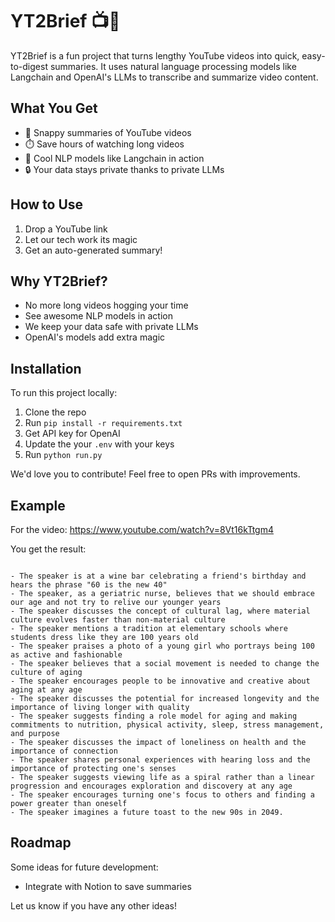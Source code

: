 # YT2Brief 📺📝

YT2Brief is a fun project that turns lengthy YouTube videos into quick, easy-to-digest summaries. It uses natural language processing models like Langchain and OpenAI's LLMs to transcribe and summarize video content. 

## What You Get

- 📜 Snappy summaries of YouTube videos 
- ⏱️ Save hours of watching long videos
- 🤖 Cool NLP models like Langchain in action
- 🔒 Your data stays private thanks to private LLMs

## How to Use

1. Drop a YouTube link 
2. Let our tech work its magic
3. Get an auto-generated summary!

## Why YT2Brief?

- No more long videos hogging your time
- See awesome NLP models in action
- We keep your data safe with private LLMs 
- OpenAI's models add extra magic

## Installation

To run this project locally:

1. Clone the repo
2. Run `pip install -r requirements.txt` 
3. Get API key for OpenAI
4. Update the your `.env` with your keys 
5. Run `python run.py`

We'd love you to contribute! Feel free to open PRs with improvements.

## Example

For the video: https://www.youtube.com/watch?v=8Vt16kTtgm4

You get the result:
```text

- The speaker is at a wine bar celebrating a friend's birthday and hears the phrase "60 is the new 40"
- The speaker, as a geriatric nurse, believes that we should embrace our age and not try to relive our younger years
- The speaker discusses the concept of cultural lag, where material culture evolves faster than non-material culture
- The speaker mentions a tradition at elementary schools where students dress like they are 100 years old
- The speaker praises a photo of a young girl who portrays being 100 as active and fashionable
- The speaker believes that a social movement is needed to change the culture of aging
- The speaker encourages people to be innovative and creative about aging at any age
- The speaker discusses the potential for increased longevity and the importance of living longer with quality
- The speaker suggests finding a role model for aging and making commitments to nutrition, physical activity, sleep, stress management, and purpose
- The speaker discusses the impact of loneliness on health and the importance of connection
- The speaker shares personal experiences with hearing loss and the importance of protecting one's senses
- The speaker suggests viewing life as a spiral rather than a linear progression and encourages exploration and discovery at any age
- The speaker encourages turning one's focus to others and finding a power greater than oneself
- The speaker imagines a future toast to the new 90s in 2049.
```

## Roadmap

Some ideas for future development:

- Integrate with Notion to save summaries

Let us know if you have any other ideas!